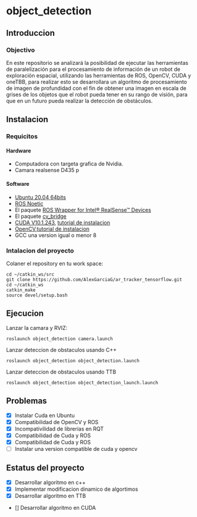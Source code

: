 # object_detection
## Introduccion
### Objectivo
En este repositorio se analizará la posibilidad de ejecutar las herramientas de paralelización para el procesamiento de información de un robot de exploración espacial, utilizando las herramientas de ROS, OpenCV, CUDA y oneTBB, para realizar esto se desarrollara un algoritmo de procesamiento de imagen de profundidad con el fin de obtener una imagen en escala de grises de los objetos que el robot pueda tener en su rango de visión, para que en un futuro pueda realizar la detección de obstáculos.

## Instalacion 
### Requicitos 
#### Hardware
- Computadora con targeta grafica de Nvidia.
- Camara realsense D435 p
#### Software
- [Ubuntu 20.04 64bits]( https://ubuntu.com/download/desktop)
- [ROS Noetic](http://wiki.ros.org/noetic)
- El paquete  [ROS Wrapper for Intel® RealSense™ Devices](https://github.com/IntelRealSense/realsense-ros)
- El paquete [cv_bridge](http://wiki.ros.org/cv_bridge)
- [CUDA V10.1.243](https://developer.nvidia.com/cuda-toolkit-archive), [tutorial de instalacion](https://linuxconfig.org/how-to-install-cuda-on-ubuntu-20-04-focal-fossa-linux)
- [OpenCV](https://opencv.org/),[tutorial de instalacion](https://linuxize.com/post/how-to-install-opencv-on-ubuntu-20-04/#installing-opencv-from-the-source)
- GCC una version igual o menor 8
### Intalacion del proyecto

Colaner el repository en tu work space:
```
cd ~/catkin_ws/src
git clone https://github.com/AlexGarciaG/ar_tracker_tensorflow.git
cd ~/catkin_ws
catkin_make
source devel/setup.bash
```
## Ejecucion
Lanzar la camara y RVIZ:
```
roslaunch object_detection camera.launch 
```
Lanzar deteccion de obstaculos usando C++
```
roslaunch object_detection object_detection.launch 
```
 Lanzar deteccion de obstaculos usando TTB
```
roslaunch object_detection object_detection_launch.launch 
```
## Problemas
- [x] Instalar Cuda en Ubuntu
- [x] Compatibilidad de OpenCV y ROS
- [x] Incompativilidad de librerias en RQT 
- [x] Compatibilidad de Cuda y ROS
- [x] Compatibilidad de Cuda y ROS
- [ ] Instalar una version compatible de cuda y opencv

## Estatus del proyecto
- [x] Desarrollar algoritmo en c++
- [x] Implementar modificacion dinamico de algortimos
- [x] Desarrollar algoritmo en TTB
- [] Desarrollar algoritmo en CUDA



